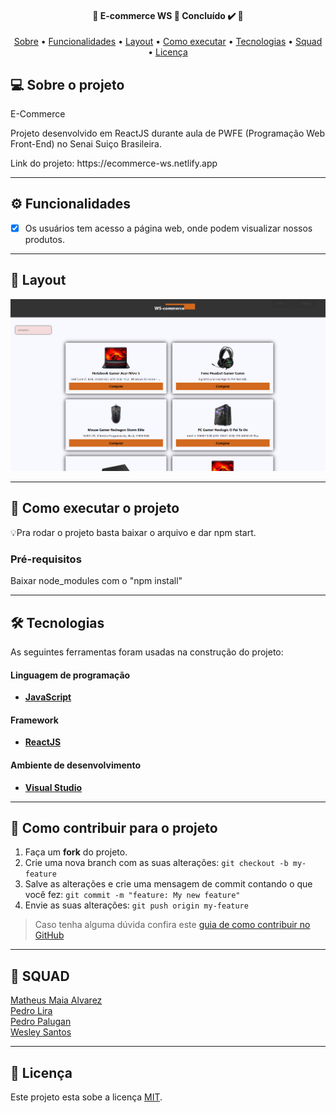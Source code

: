 <h4 align="center"> 
	🚧  E-commerce WS 🚀 Concluído ✔️ 🚧
</h4>

<p align="center">
 <a href="#-sobre-o-projeto">Sobre</a> •
 <a href="#-Funcionalidades">Funcionalidades</a> •
 <a href="#-layout">Layout</a> • 
 <a href="#-como-executar-o-projeto">Como executar</a> • 
 <a href="#-tecnologias">Tecnologias</a> • 
 <a href="#-squad">Squad</a> • 
 <a href="#user-content--licença">Licença</a>
</p>


## 💻 Sobre o projeto

E-Commerce

Projeto desenvolvido em ReactJS durante aula de PWFE (Programação Web Front-End) no Senai Suiço Brasileira. 

<p>Link do projeto: https://ecommerce-ws.netlify.app</p>

---

## ⚙️ Funcionalidades

- [x] Os usuários tem acesso a página web, onde podem visualizar nossos produtos.

---

## 🎨 Layout
![E-Commerce](https://github.com/Innovation-Skyline0/E-Commerce/blob/main/_assets/layout.png)

---

## 🚀 Como executar o projeto

💡Pra rodar o projeto basta baixar o arquivo e dar npm start.

### Pré-requisitos

Baixar node_modules com o "npm install"

---

## 🛠 Tecnologias

As seguintes ferramentas foram usadas na construção do projeto:

#### **Linguagem de programação**

-   **[JavaScript](https://developer.mozilla.org/pt-BR/docs/Web/JavaScript)**

#### **Framework**

-   **[ReactJS](https://pt-br.reactjs.org)**


#### **Ambiente de desenvolvimento**

-   **[Visual Studio](https://visualstudio.microsoft.com)**

---

## 💪 Como contribuir para o projeto

1. Faça um **fork** do projeto.
2. Crie uma nova branch com as suas alterações: `git checkout -b my-feature`
3. Salve as alterações e crie uma mensagem de commit contando o que você fez: `git commit -m "feature: My new feature"`
4. Envie as suas alterações: `git push origin my-feature`
> Caso tenha alguma dúvida confira este [guia de como contribuir no GitHub](./CONTRIBUTING.md)

---

## 🦸 SQUAD

<a href="https://br.linkedin.com/in/matheus-maia-alvarez-">Matheus Maia Alvarez</a>
<br />
<a href="https://github.com/lir4">Pedro Lira</a>
<br />
<a href="https://github.com/pedropalugan">Pedro Palugan</a>
<br />
<a href="https://github.com/WesleWW">Wesley Santos</a>
<br />

---

## 📝 Licença

Este projeto esta sobe a licença [MIT](./LICENSE).
